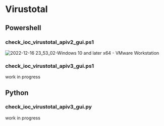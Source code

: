 # Virustotal

## Powershell
### check_ioc_virustotal_apiv2_gui.ps1

![2022-12-16 23_53_02-Windows 10 and later x64 - VMware Workstation](https://user-images.githubusercontent.com/75267080/208202076-43dd40b6-be20-4a9c-ac90-2b2a3b89b2ef.png)

### check_ioc_virustotal_apiv3_gui.ps1
work in progress

## Python
### check_ioc_virustotal_apiv3_gui.py
work in progress
